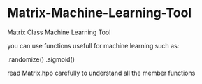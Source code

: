 # Matrix-Machine-Learning-Tool
Matrix Class Machine Learning Tool

you can use functions usefull for machine learning such as:

.randomize()
.sigmoid()

read Matrix.hpp carefully to understand all the member functions
